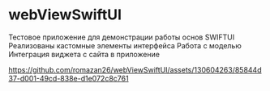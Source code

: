 # webViewSwiftUI
Тестовое приложение для демонстрации работы основ SWIFTUI
Реализованы кастомные элементы интерфейса 
Работа с моделью
Интеграция виджета с сайта в приложение


https://github.com/romazan26/webViewSwiftUI/assets/130604263/85844d37-d001-49cd-838e-d1e072c8c761

